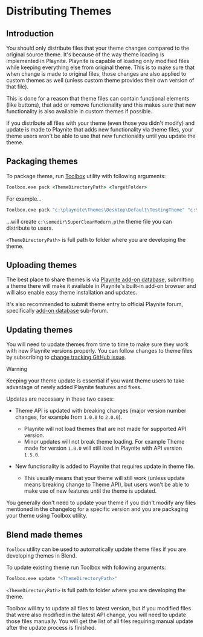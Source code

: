 # Distributing Themes

Introduction
---------------------

You should only distribute files that your theme changes compared to the original source theme. It's because of the way theme loading is implemented in Playnite. Playnite is capable of loading only modified files while keeping everything else from original theme. This is to make sure that when change is made to original files, those changes are also applied to custom themes as well (unless custom theme provides their own version of that file).

This is done for a reason that theme files can contain functional elements (like buttons), that add or remove functionality and this makes sure that new functionality is also available in custom themes if possible.

If you distribute all files with your theme (even those you didn't modify) and update is made to Playnite that adds new functionality via theme files, your theme users won't be able to use that new functionality until you update the theme.

Packaging themes
---------------------

To package theme, run [Toolbox](../toolbox.md) utility with following arguments:

```cmd
Toolbox.exe pack <ThemeDirectoryPath> <TargetFolder>
```

For example...

```cmd
Toolbox.exe pack "c:\playnite\Themes\Desktop\Default\TestingTheme" "c:\somedir"
```

...will create `c:\somedir\SuperClearModern.pthm` theme file you can distribute to users.

`<ThemeDirectoryPath>` is full path to folder where you are developing the theme.

Uploading themes
---------------------

The best place to share themes is via [Playnite add-on database](https://github.com/JosefNemec/PlayniteAddonDatabase), submitting a theme there will make it available in Playnite's built-in add-on browser and will also enable easy theme installation and updates.

It's also recommended to submit theme entry to official Playnite forum, specifically [add-on database](https://playnite.link/forum/forum-3.html) sub-forum.

Updating themes
---------------------

You will need to update themes from time to time to make sure they work with new Playnite versions properly. You can follow changes to theme files by subscribing to [change tracking GitHub issue](https://github.com/JosefNemec/Playnite/issues/1259).

> [!WARNING] 
> Keeping your theme update is essential if you want theme users to take advantage of newly added Playnite features and fixes.

Updates are necessary in these two cases:

* Theme API is updated with breaking changes (major version number changes, for example from `1.0.0` to `2.0.0`).
  * Playnite will not load themes that are not made for supported API version.
  * Minor updates will not break theme loading. For example Theme made for version `1.0.0` will still load in Playnite with API version `1.5.0`.

* New functionality is added to Playnite that requires update in theme file.
  * This usually means that your theme will still work (unless update means breaking change to Theme API), but users won't be able to make use of new features until the theme is updated.

You generally don't need to update your theme if you didn't modify any files mentioned in the changelog for a specific version and you are packaging your theme using Toolbox utility.

Blend made themes
---------------------

`Toolbox` utility can be used to automatically update theme files if you are developing themes in Blend.

To update existing theme run Toolbox with following arguments:

```cmd
Toolbox.exe update "<ThemeDirectoryPath>"
```

`<ThemeDirectoryPath>` is full path to folder where you are developing the theme.

Toolbox will try to update all files to latest version, but if you modified files that were also modified in the latest API change, you will need to update those files manually. You will get the list of all files requiring manual update after the update process is finished.
